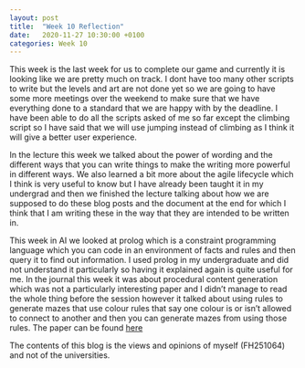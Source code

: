 ```yaml
---
layout: post
title:  "Week 10 Reflection"
date:   2020-11-27 10:30:00 +0100
categories: Week 10
---
```


This week is the last week for us to complete our game and currently it is looking like we are pretty much on track. I dont have too many other scripts to write but the levels and art are not done yet so we are going to have some more meetings over the weekend to make sure that we have everything done to a standard that we are happy with by the deadline. I have been able to do all the scripts asked of me so far except the climbing script so I have said that we will use jumping instead of climbing as I think it will give a better user experience.

In the lecture this week we talked about the power of wording and the different ways that you can write things to make the writing more powerful in different ways. We also learned a bit more about the agile lifecycle which I think is very useful to know but I have already been taught it in my undergrad and then we finished the lecture talking about how we are supposed to do these blog posts and the document at the end for which I think that I am writing these in the way that they are intended to be written in.

This week in AI we looked at prolog which is a constraint programming language which you can code in an environment of facts and rules and then query it to find out information. I used prolog in my undergraduate and did not understand it particularly so having it explained again is quite useful for me. In the journal this week it was about procedural content generation which was not a particularly interesting paper and I didn’t manage to read the whole thing before the session however it talked about using rules to generate mazes that use colour rules that say one colour is or isn’t allowed to connect to another and then you can generate mazes from using those rules. The paper can be found <a href=" https://adamsmith.as/papers/tciaig-asp4pcg.pdf">here</a>

The contents of this blog is the views and opinions of myself (FH251064) and not of the universities.
